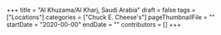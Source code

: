 +++
title = "Al Khuzama/Al Kharj, Saudi Arabia"
draft = false
tags = ["Locations"]
categories = ["Chuck E. Cheese's"]
pageThumbnailFile = ""
startDate = "2020-00-00"
endDate = ""
contributors = []
+++
